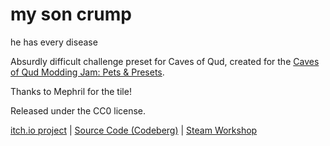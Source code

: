 # my son crump
he has every disease

Absurdly difficult challenge preset for Caves of Qud, created for the [Caves of Qud Modding Jam: Pets & Presets](https://itch.io/jam/caves-of-qud-modding-jam-3).

Thanks to Mephril for the tile!

Released under the CC0 license.

[itch.io project](https://librarianmage.itch.io/my-son-crump) | [Source Code (Codeberg)](https://github.com/librarianmage/MySonCrump) | [Steam Workshop](https://steamcommunity.com/sharedfiles/filedetails/?id=3360895624)
